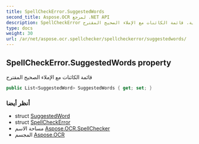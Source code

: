 ```yaml
---
title: SpellCheckError.SuggestedWords
second_title: Aspose.OCR لمرجع .NET API
description: SpellCheckError ملكية. قائمة الكائنات مع الإملاء الصحيح المقترح
type: docs
weight: 30
url: /ar/net/aspose.ocr.spellchecker/spellcheckerror/suggestedwords/
---
```

## SpellCheckError.SuggestedWords property

قائمة الكائنات مع الإملاء الصحيح المقترح

```csharp
public List<SuggestedWord> SuggestedWords { get; set; }
```

### أنظر أيضا

* struct [SuggestedWord](../../suggestedword/)
* struct [SpellCheckError](../)
* مساحة الاسم [Aspose.OCR.SpellChecker](../../spellcheckerror/)
* المجسم [Aspose.OCR](../../../)


